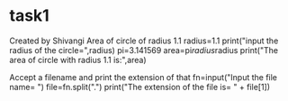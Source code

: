 # task1
Created by Shivangi
Area of circle of radius 1.1
radius=1.1
print("input the radius of the circle=",radius)
pi=3.141569
area=pi*radius*radius
print("The area of circle with radius 1.1 is:",area)

Accept a filename and print the extension of that
fn=input("Input the file name= ")
file=fn.split(".")
print("The extension of the file is= " + file[1])

